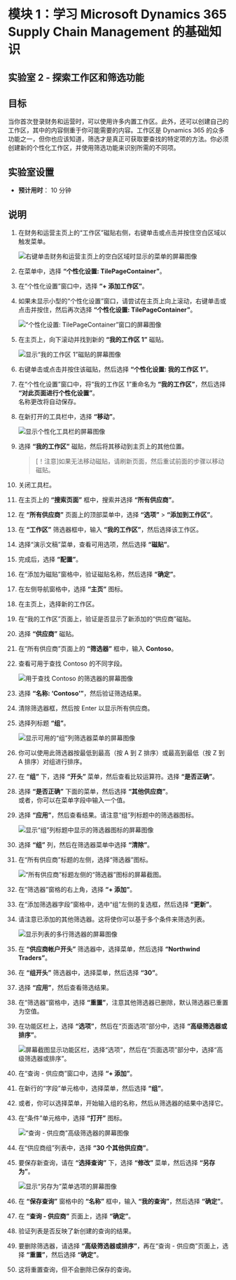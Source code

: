 ﻿---
lab:
    title: '实验室 2：探索工作区和筛选功能'
    module: '模块 1：学习 Microsoft Dynamics 365 Supply Chain Management 的基础知识'
---

# 模块 1：学习 Microsoft Dynamics 365 Supply Chain Management 的基础知识

## 实验室 2 - 探索工作区和筛选功能

## 目标

当你首次登录财务和运营时，可以使用许多内置工作区。此外，还可以创建自己的工作区，其中的内容侧重于你可能需要的内容。工作区是 Dynamics 365 的众多功能之一，但你也应该知道，筛选才是真正可获取要查找的特定项的方法。你必须创建新的个性化工作区，并使用筛选功能来识别所需的不同项。

## 实验室设置

   - **预计用时**： 10 分钟

## 说明

1. 在财务和运营主页上的“工作区”磁贴右侧，右键单击或点击并按住空白区域以触发菜单。

    ![右键单击财务和运营主页上的空白区域时显示的菜单的屏幕图像](./media/m1-common-home-page-right-click-personalize.png)

1. 在菜单中，选择 **“个性化设置: TilePageContainer”**。

1. 在“个性化设置”窗口中，选择 **“+ 添加工作区”**。

1. 如果未显示小型的“个性化设置”窗口，请尝试在主页上向上滚动，右键单击或点击并按住，然后再次选择 **“个性化设置: TilePageContainer”**。

    ![“个性化设置: TilePageContainer”窗口的屏幕图像](./media/m1-common-home-page-right-click-personalize-window.png)

1. 在主页上，向下滚动并找到新的 **“我的工作区 1”** 磁贴。

    ![显示“我的工作区 1”磁贴的屏幕图像](./media/m1-common-home-page-my-workspace-1.png)

1. 右键单击或点击并按住该磁贴，然后选择 **“个性化设置: 我的工作区 1”**。

1. 在“个性化设置”窗口中，将“我的工作区 1”重命名为 **“我的工作区”**，然后选择 **“对此页面进行个性化设置”**。  
    名称更改将自动保存。

1. 在新打开的工具栏中，选择 **“移动”**。

    ![显示个性化工具栏的屏幕图像](./media/m1-common-personize-this-page-toolbar.png)

1. 选择 **“我的工作区”** 磁贴，然后将其移动到主页上的其他位置。

    >[！注意]如果无法移动磁贴，请刷新页面，然后重试前面的步骤以移动磁贴。

1. 关闭工具栏。

1. 在主页上的 **“搜索页面”** 框中，搜索并选择 **“所有供应商”**。

1. 在 **“所有供应商”** 页面上的顶部菜单中，选择 **“选项”** > **“添加到工作区”**。

1. 在 **“工作区”** 筛选器框中，输入 **“我的工作区”**，然后选择该工作区。

1. 选择“演示文稿”菜单，查看可用选项，然后选择 **“磁贴”**。

1. 完成后，选择 **“配置”**。

1. 在“添加为磁贴”窗格中，验证磁贴名称，然后选择 **“确定”**。

1. 在左侧导航窗格中，选择 **“主页”** 图标。

1. 在主页上，选择新的工作区。

1. 在“我的工作区”页面上，验证是否显示了新添加的“供应商”磁贴。

1. 选择 **“供应商”** 磁贴。

1. 在“所有供应商”页面上的 **“筛选器”** 框中，输入 **Contoso**。

1. 查看可用于查找 Contoso 的不同字段。

    ![用于查找 Contoso 的筛选器的屏幕图像](./media/m1-common-filter-vendor-contoso.png)

1. 选择 **“名称: ‘Contoso’”**，然后验证筛选结果。

1. 清除筛选器框，然后按 Enter 以显示所有供应商。

1. 选择列标题 **“组”**。

    ![显示可用的“组”列筛选器菜单的屏幕图像](./media/m1-common-filter-group-column.png)

1. 你可以使用此筛选器按最低到最高（按 A 到 Z 排序）或最高到最低（按 Z 到 A 排序）对组进行排序。

1. 在 **“组”** 下，选择 **“开头”** 菜单，然后查看比较运算符。选择 **“是否正确”**。

1. 选择 **“是否正确”** 下面的菜单，然后选择 **“其他供应商”**。  
    或者，你可以在菜单字段中输入一个值。

1. 选择 **“应用”**，然后查看结果。请注意“组”列标题中的筛选器图标。

    ![显示“组”列标题中显示的筛选器图标的屏幕图像](./media/m1-common-group-column-filter.png)

1. 选择 **“组”** 列，然后在筛选器菜单中选择 **“清除”**。

1. 在“所有供应商”标题的左侧，选择“筛选器”图标。

    ![“所有供应商”标题左侧的“筛选器”图标的屏幕截图。](./media/m1-common-all-vendors-page-filter.png)

1. 在“筛选器”窗格的右上角，选择 **“+ 添加”**。

1. 在“添加筛选器字段”窗格中，选中“组”左侧的复选框，然后选择 **“更新”**。

1. 请注意已添加的其他筛选器。这将使你可以基于多个条件来筛选列表。

    ![显示列表的多行筛选器的屏幕图像](./media/m1-common-multi-line-filter.png)

1. 在 **“供应商帐户开头”** 筛选器中，选择菜单，然后选择 **“Northwind Traders”**。

1. 在 **“组开头”** 筛选器中，选择菜单，然后选择 **“30”**。

1. 选择 **“应用”**，然后查看筛选结果。

1. 在“筛选器”窗格中，选择 **“重置”**，注意其他筛选器已删除，默认筛选器已重置为空值。

1. 在功能区栏上，选择 **“选项”**，然后在“页面选项”部分中，选择 **“高级筛选器或排序”**。

    ![屏幕截图显示功能区栏，选择“选项”，然后在“页面选项”部分中，选择“高级筛选器或排序”。](./media/m1-common-advanced-filter-sort-ribbon.png)

1. 在“查询 - 供应商”窗口中，选择 **“+ 添加”**。

1. 在新行的“字段”单元格中，选择菜单，然后选择 **“组”**。

1. 或者，你可以选择菜单，开始输入组的名称，然后从筛选器的结果中选择它。

1. 在“条件”单元格中，选择 **“打开”** 图标。

    ![“查询 - 供应商”高级筛选器的屏幕图像](./media/m1-common-inquire-vendor-advanced-filter.png)

1. 在“供应商组”列表中，选择 **“30 个其他供应商”**。

1. 要保存新查询，请在 **“选择查询”** 下，选择 **“修改”** 菜单，然后选择 **“另存为”**。

    ![显示“另存为”菜单选项的屏幕图像](./media/m1-common-inquiry-vendors-advanced-filter-save-as.png)

1. 在 **“保存查询”** 窗格中的 **“名称”** 框中，输入 **“我的查询”**，然后选择 **“确定”**。

1. 在 **“查询 - 供应商”** 页面上，选择 **“确定”**。

1. 验证列表是否反映了新创建的查询的结果。

1. 要删除筛选器，请选择 **“高级筛选器或排序”**，再在“查询 - 供应商”页面上，选择 **“重置”**，然后选择 **“确定”**。

1. 这将重置查询，但不会删除已保存的查询。

